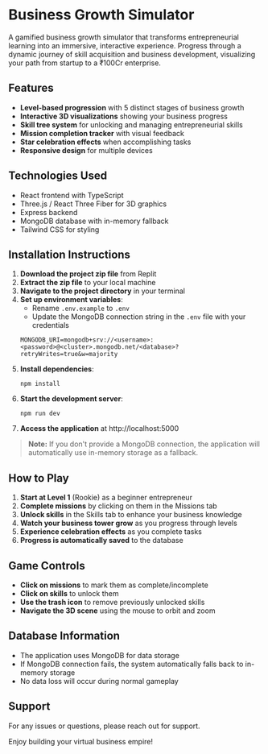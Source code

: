 # Business Growth Simulator

A gamified business growth simulator that transforms entrepreneurial learning into an immersive, interactive experience. Progress through a dynamic journey of skill acquisition and business development, visualizing your path from startup to a ₹100Cr enterprise.

## Features

- **Level-based progression** with 5 distinct stages of business growth
- **Interactive 3D visualizations** showing your business progress
- **Skill tree system** for unlocking and managing entrepreneurial skills
- **Mission completion tracker** with visual feedback
- **Star celebration effects** when accomplishing tasks
- **Responsive design** for multiple devices

## Technologies Used

- React frontend with TypeScript
- Three.js / React Three Fiber for 3D graphics
- Express backend
- MongoDB database with in-memory fallback
- Tailwind CSS for styling

## Installation Instructions

1. **Download the project zip file** from Replit
2. **Extract the zip file** to your local machine
3. **Navigate to the project directory** in your terminal
4. **Set up environment variables**:
   - Rename `.env.example` to `.env`
   - Update the MongoDB connection string in the `.env` file with your credentials
   ```
   MONGODB_URI=mongodb+srv://<username>:<password>@<cluster>.mongodb.net/<database>?retryWrites=true&w=majority
   ```
5. **Install dependencies**:
   ```
   npm install
   ```
6. **Start the development server**:
   ```
   npm run dev
   ```
7. **Access the application** at http://localhost:5000

> **Note:** If you don't provide a MongoDB connection, the application will automatically use in-memory storage as a fallback.

## How to Play

1. **Start at Level 1** (Rookie) as a beginner entrepreneur
2. **Complete missions** by clicking on them in the Missions tab
3. **Unlock skills** in the Skills tab to enhance your business knowledge
4. **Watch your business tower grow** as you progress through levels
5. **Experience celebration effects** as you complete tasks
6. **Progress is automatically saved** to the database

## Game Controls

- **Click on missions** to mark them as complete/incomplete
- **Click on skills** to unlock them
- **Use the trash icon** to remove previously unlocked skills
- **Navigate the 3D scene** using the mouse to orbit and zoom

## Database Information

- The application uses MongoDB for data storage
- If MongoDB connection fails, the system automatically falls back to in-memory storage
- No data loss will occur during normal gameplay

## Support

For any issues or questions, please reach out for support.

Enjoy building your virtual business empire!